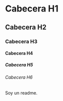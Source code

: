 # Cabecera H1
## Cabecera H2
### Cabecera H3
#### Cabecera H4

##### Cabecera H5

###### Cabecera H6

Soy un readme.